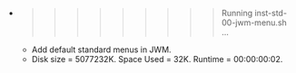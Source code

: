 * >>>>>>>>> Running inst-std-00-jwm-menu.sh ...
  * Add default standard menus in JWM.
  * Disk size = 5077232K. Space Used = 32K. Runtime = 00:00:00:02.

